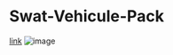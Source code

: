 # Swat-Vehicule-Pack

[link](https://www.mediafire.com/file/7chj1s5hcn0yx9w/Medic909_Swat_Package-Fly_Leaks.zip/file)
![image](https://user-images.githubusercontent.com/48238287/119026280-44350580-b9a5-11eb-9966-736b3a135953.png)
